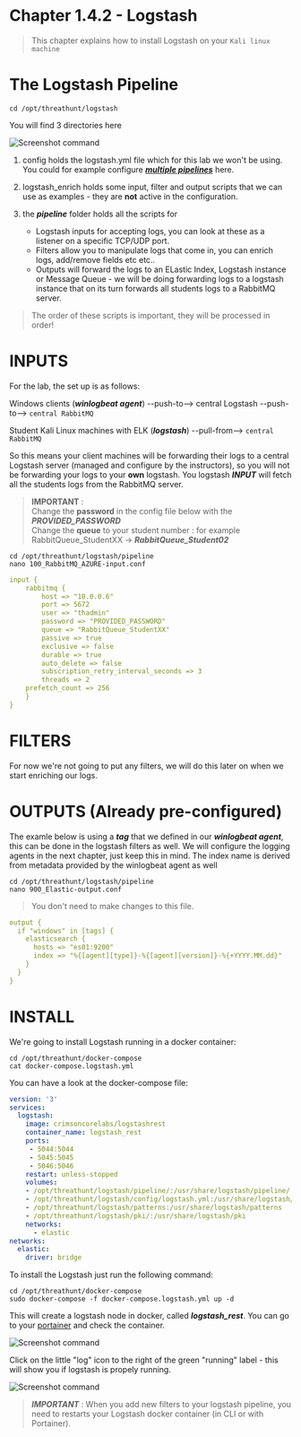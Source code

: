 #   Chapter 1.4.2 - Logstash

>This chapter explains how to install Logstash on your `Kali linux machine`


The Logstash Pipeline
=====

```code
cd /opt/threathunt/logstash
```

You will find 3 directories here  

![Screenshot command](./assets/01-logtstash_dirs.jpg)

1. config holds the logstash.yml file which for this lab we won't be using. You could for example configure ***[multiple pipelines](https://www.elastic.co/guide/en/logstash/current/multiple-pipelines.html)*** here.

2. logstash_enrich holds some input, filter and output scripts that we can use as examples - they are __not__ active in the configuration.  

3. the ***pipeline*** folder holds all the scripts for 
    - Logstash inputs for accepting logs, you can look at these as a listener on a specific TCP/UDP port.
    - Filters allow you to manipulate logs that come in, you can enrich logs, add/remove fields etc etc..
    - Outputs will forward the logs to an ELastic Index, Logstash instance or Message Queue - we will be doing forwarding logs to a logstash instance that on its turn forwards all students logs to a RabbitMQ server.

> The order of these scripts is important, they will be processed in order!

INPUTS
====
For the lab, the set up is as follows:

Windows clients (***winlogbeat agent***) --push-to--> central Logstash --push-to--> `central RabbitMQ`  

Student Kali Linux machines with ELK (***logstash***) --pull-from--> `central RabbitMQ` 

So this means your client machines will be forwarding their logs to a central Logstash server (managed and configure by the instructors), so you will not be forwarding your logs to your __own__ logstash. You logstash ***INPUT*** will fetch all the students logs from the RabbitMQ server. 

> __IMPORTANT__ :  
> Change the __password__ in the config file below with the ***PROVIDED_PASSWORD***  
> Change the __queue__ to your student number : for example RabbitQueue_StudentXX -> ***RabbitQueue_Student02***

```code
cd /opt/threathunt/logstash/pipeline
nano 100_RabbitMQ_AZURE-input.conf
```

```yml
input {
    rabbitmq {
        host => "10.0.0.6"
        port => 5672
        user => "thadmin"
        password => "PROVIDED_PASSWORD"
        queue => "RabbitQueue_StudentXX"
        passive => true
        exclusive => false
        durable => true
        auto_delete => false
        subscription_retry_interval_seconds => 3
        threads => 2
	prefetch_count => 256
    }
}
```

FILTERS
====

For now we're not going to put any filters, we will do this later on when we start enriching our logs.


OUTPUTS (Already pre-configured)
====

The examle below is using a ___tag___ that we defined in our ***winlogbeat agent***, this can be done in the logstash filters as well. We will configure the logging agents in the next chapter, just keep this in mind. The index name is derived from metadata provided by the winlogbeat agent as well

```code
cd /opt/threathunt/logstash/pipeline
nano 900_Elastic-output.conf
```

> You don't need to make changes to this file.

```yml
output {
  if "windows" in [tags] {
    elasticsearch {
      hosts => "es01:9200"
      index => "%{[agent][type]}-%{[agent][version]}-%{+YYYY.MM.dd}"
    }
  }
}
```

INSTALL
====

We're going to install Logstash running in a docker container:

```code
cd /opt/threathunt/docker-compose
cat docker-compose.logstash.yml
```

You can have a look at the docker-compose file:

```yml
version: '3'
services:
  logstash:
    image: crimsoncorelabs/logstashrest
    container_name: logstash_rest
    ports:
     - 5044:5044
     - 5045:5045
     - 5046:5046
    restart: unless-stopped
    volumes:
    - /opt/threathunt/logstash/pipeline/:/usr/share/logstash/pipeline/
    - /opt/threathunt/logstash/config/logstash.yml:/usr/share/logstash/config/logstash.yml
    - /opt/threathunt/logstash/patterns:/usr/share/logstash/patterns
    - /opt/threathunt/logstash/pki/:/usr/share/logstash/pki
    networks:
      - elastic
networks:
  elastic:
    driver: bridge
```

To install the Logstash just run the following command:

```code
cd /opt/threathunt/docker-compose
sudo docker-compose -f docker-compose.logstash.yml up -d
```

This will create a logstash node in docker, called ***logstash_rest***. You can go to your [portainer](http://localhost:9000) and check the container.

![Screenshot command](./assets/01-LogstashUp.jpg)

Click on the little "log" icon to the right of the green "running" label - this will show you if logstash is propely running.

![Screenshot command](./assets/01-LogstashLogs.jpg)

> ***IMPORTANT*** : When you add new filters to your logstash pipeline, you need to restarts your Logstash docker container (in CLI or with Portainer).